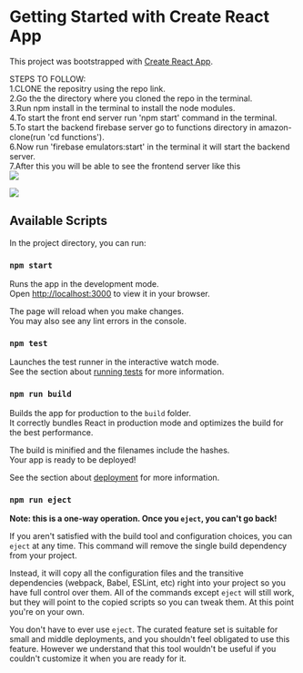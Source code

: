 # Getting Started with Create React App

This project was bootstrapped with [Create React App](https://github.com/facebook/create-react-app).

STEPS TO FOLLOW:\
1.CLONE the repositry using the repo link.\
2.Go the the directory where you cloned the repo in the terminal.\
3.Run npm install in the terminal to install the node modules.\
4.To start the front end server run 'npm start' command in the terminal.\
5.To start the backend firebase server go to functions directory in amazon-clone(run 'cd functions').\
6.Now run 'firebase emulators:start' in the terminal it will start the backend server.\
7.After this you will be able to see the frontend server like this\
![](https://github.com/Naga-Aeturi/amazon-clone/blob/main/Amazon%20clone%20part%201%20-%20Made%20with%20Clipchamp.gif)

![](https://github.com/Naga-Aeturi/amazon-clone/blob/main/Amazon%20clone%20part%202%20-%20Made%20with%20Clipchamp.gif)

## Available Scripts

In the project directory, you can run:

### `npm start`

Runs the app in the development mode.\
Open [http://localhost:3000](http://localhost:3000) to view it in your browser.

The page will reload when you make changes.\
You may also see any lint errors in the console.

### `npm test`

Launches the test runner in the interactive watch mode.\
See the section about [running tests](https://facebook.github.io/create-react-app/docs/running-tests) for more information.

### `npm run build`

Builds the app for production to the `build` folder.\
It correctly bundles React in production mode and optimizes the build for the best performance.

The build is minified and the filenames include the hashes.\
Your app is ready to be deployed!

See the section about [deployment](https://facebook.github.io/create-react-app/docs/deployment) for more information.

### `npm run eject`

**Note: this is a one-way operation. Once you `eject`, you can't go back!**

If you aren't satisfied with the build tool and configuration choices, you can `eject` at any time. This command will remove the single build dependency from your project.

Instead, it will copy all the configuration files and the transitive dependencies (webpack, Babel, ESLint, etc) right into your project so you have full control over them. All of the commands except `eject` will still work, but they will point to the copied scripts so you can tweak them. At this point you're on your own.

You don't have to ever use `eject`. The curated feature set is suitable for small and middle deployments, and you shouldn't feel obligated to use this feature. However we understand that this tool wouldn't be useful if you couldn't customize it when you are ready for it.

